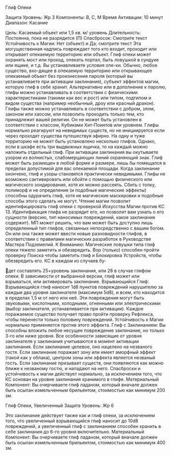 
Глиф Опеки

Защита
Уровень: Жр 3
Компоненты: В, С, М
Время Активации: 10 минут
Диапазон: Касание

Цель: Касаемый объект или 1,5 кв. м/
уровень
Длительность: Постоянна, пока не
разрядится (П)
Спасбросок: Смотрите текст
Устойчивость к Магии: Нет (объект) и
Да; смотрите текст
Эта могущественная надпись повреждает того кто входит, проходит или открывает опекаемую территорию или
объект. Глиф опеки может охранять
мост или проход, опекать портал, быть
ловушкой в сундуке или ящике, и т.д.
Вы устанавливаете условия опе-ки.
Обычно, любое существо, вхо-дящее в
опекаемую территорию или открывающее опекаемый объект без произнесения пароля (который вы устанавливаете
при активации заклинания), субъект эффектов магии, которую глиф в себе хранит. Альтернативно или в дополнение к
паролю, глифы можно устанавливать в
соответствии с физическими характеристиками (такими как вес и рост) или
типом, подтипом и видом существа (например необычный, дроу или красный
дракон). Глифы также можно устанавливать в соответствии с добром, злом,
законом или хаосом, или позволить
проходить только тем, кто принадлежит
вашей религии. Он не может быть установлен в соответствии с классом, Кубиками Хит-Поинтов или уровнем. Глифы
нормально реагируют на невидимых
существ, но не инициируется если через проходят существа путешествуя
эфирно. На одну и туже территорию не
может быть установлено несколько глифов. Однако, если в шкафе есть три выдвижных ящичка, то на каждый можно
наложить отдельный глиф.
При активации заклинания вы окутываете узором из волнистых, слабомерцающих линий охраняющий знак. Глиф
может быть размещен в любой форме
и размере, лишь бы помещался в пределах допустимой для вас опекаемой
площади. Когда заклинание окончено,
глиф и узоры становятся практически
невидимыми.
Глифы не возможно сактивировать
или обойти с помощью физического
или магического зондирования, хотя
их можно рассеять. Сбить с толку, полиморф и не определение (и подобные
магические эффекты) способны одурачить глиф, хотя не магические маскировки и подобные способы этого сделать не могут.
Чтение магии позволит идентифицировать глиф опеки с проверкой Искусства Магии против КС 13. Идентификация глифа не разрядит его, но позволит
вам узнать о его сущности (версию, тип
наносимых повреждений, какое заклинание содержит).
МП может решить, что вам может
быть доступно лишь определенный тип
глифов, связанных непосредственно с
вашим богом. Он или она также может
ввести новые разновидности глифов, в
соответствии с правилами магических
разработок в Руководстве Мастера
Подземелий.
К Вниманию: Магические ловушки
типа глиф опеки тяжело заметить и обезвредить. Вор (только) способен пройти
проверку Поиска чтобы заметить глиф
и Блокировка Устройств, чтобы обезвредить его. КС в каждом из случаев бу-

дет составлять 25+уровень заклинания,
или 28 в случае глифом опеки.
В зависимости от выбранной версии,
глиф может или взрываться, или активировать заклинание.
Взрывающийся Глиф: Взрывающийся
глиф наносит 1d8 пунктов повреждений нарушителю за каждые два уровня
заклинателя (максимум 5d8), и всем,
кто находится в пределах 1,5 м от него
или неё. Эти повреждения могут быть
звуковыми, кислотными, холодными,
огненными или электрическими (выбор заклинателя, устанавливается при
активации). Каждое поражаемое существо получает право пройти проверку
Рефлекса, чтобы перенести только половину повреждений. Устойчивость к
Магии нормально применяется против
этого эффекта.
Глиф с Заклинанием: Вы способны
вложить любое несущее повреждение
заклинание, но только 3-го или ниже
уровня. Все особенности зависящие
от уровня заклинателя у заклинания
учитываются в момент активации заклинания. Если заклинание целевое,
оно нацелено на незваного гостя. Если
заклинание поражает зону или имеет
аморфный эффект (такой как у облака),
центром зоны или эффекта является
незваный гость. Если заклинание призывает существ, они появляются как
можно ближе к незваному гостю, и нападают на него. Спасброски и устойчивость к магии действует нормально, за
исключением того, что КС основан на
уровне заклинания хранимого в глифе.
Материальный Компонент: Вы очерчиваете глиф ладаном, который вначале
должен быть осыпан измельченным
брильянтом, стоимостью как минимум
200 зм.

Глиф Опеки, Увеличенный
Защита
Уровень: Жр 6

Это заклинание действует также как и
глиф опеки, за исключением того, что
увеличенный взрывающийся глиф наносит до 10d8 повреждений, а увеличенный глиф с заклинанием способен хранить в себе заклинания до 6-го уровня
включительно.
Материальный Компонент: Вы очерчиваете глиф ладаном, который вначале
должен быть осыпан измельченным
брильянтом, стоимостью как минимум
400 зм.